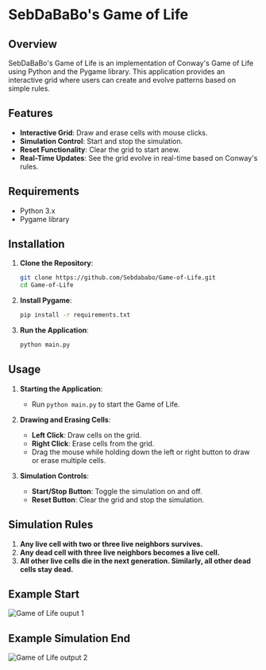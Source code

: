 # SebDaBaBo's Game of Life

## Overview
SebDaBaBo's Game of Life is an implementation of Conway's Game of Life using Python and the Pygame library. This application provides an interactive grid where users can create and evolve patterns based on simple rules.

## Features
- **Interactive Grid**: Draw and erase cells with mouse clicks.
- **Simulation Control**: Start and stop the simulation.
- **Reset Functionality**: Clear the grid to start anew.
- **Real-Time Updates**: See the grid evolve in real-time based on Conway's rules.

## Requirements
- Python 3.x
- Pygame library

## Installation
1. **Clone the Repository**:
    ```bash
    git clone https://github.com/Sebdababo/Game-of-Life.git
    cd Game-of-Life
    ```

2. **Install Pygame**:
    ```bash
    pip install -r requirements.txt
    ```

3. **Run the Application**:
    ```bash
    python main.py
    ```

## Usage
1. **Starting the Application**:
   - Run `python main.py` to start the Game of Life.

2. **Drawing and Erasing Cells**:
   - **Left Click**: Draw cells on the grid.
   - **Right Click**: Erase cells from the grid.
   - Drag the mouse while holding down the left or right button to draw or erase multiple cells.

3. **Simulation Controls**:
   - **Start/Stop Button**: Toggle the simulation on and off.
   - **Reset Button**: Clear the grid and stop the simulation.

## Simulation Rules
1. **Any live cell with two or three live neighbors survives.**
2. **Any dead cell with three live neighbors becomes a live cell.**
3. **All other live cells die in the next generation. Similarly, all other dead cells stay dead.**

## Example Start
![Game of Life ouput 1](https://github.com/user-attachments/assets/efa01c47-d0ce-47ce-b5a9-a1a7df9c2856)

## Example Simulation End
![Game of Life output 2](https://github.com/user-attachments/assets/2b060789-ab17-4c69-8a6c-5ef435a538f0)
